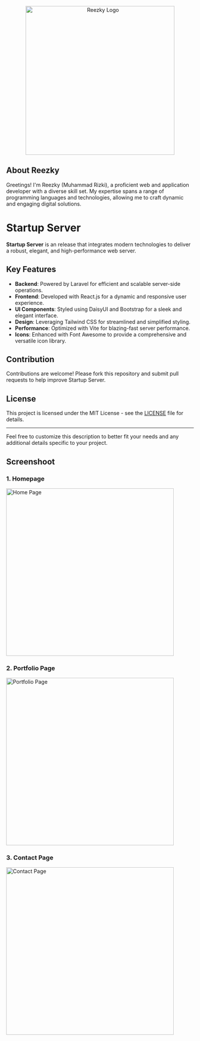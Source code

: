 <p align="center"><a href="http://itsreezky.my.id" target="_blank"><img src="https://server.itsreezky.my.id/source/img/ReezkyLogoNoBGBlue.png" width="400" alt="Reezky Logo"></a></p>

## About Reezky

Greetings! I'm Reezky (Muhammad Rizki), a proficient web and application developer with a diverse skill set. My expertise spans a range of programming languages and technologies, allowing me to craft dynamic and engaging digital solutions.

# Startup Server

**Startup Server** is an release that integrates modern technologies to deliver a robust, elegant, and high-performance web server.

## Key Features

- **Backend**: Powered by Laravel for efficient and scalable server-side operations.
- **Frontend**: Developed with React.js for a dynamic and responsive user experience.
- **UI Components**: Styled using DaisyUI and Bootstrap for a sleek and elegant interface.
- **Design**: Leveraging Tailwind CSS for streamlined and simplified styling.
- **Performance**: Optimized with Vite for blazing-fast server performance.
- **Icons**: Enhanced with Font Awesome to provide a comprehensive and versatile icon library.

## Contribution

Contributions are welcome! Please fork this repository and submit pull requests to help improve Startup Server.

## License

This project is licensed under the MIT License - see the [LICENSE](LICENSE) file for details.

---

Feel free to customize this description to better fit your needs and any additional details specific to your project.

## Screenshoot
### 1. Homepage
<a href="http://itsreezky.my.id" target="_blank"><img src="http://resource.itsreezky.my.id/demo-web/startup-server/Homepage.png" width="450" alt="Home Page"></a>
### 2. Portfolio Page
<a href="http://itsreezky.my.id" target="_blank"><img src="http://resource.itsreezky.my.id/demo-web/startup-server/Portofoliopage.png" width="450" alt="Portfolio Page"></a>
### 3. Contact Page
<a href="http://itsreezky.my.id" target="_blank"><img src="http://resource.itsreezky.my.id/demo-web/startup-server/Contactpage.png" width="450" alt="Contact Page"></a>
